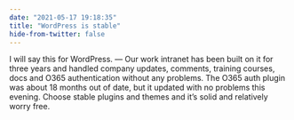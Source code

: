 ```yaml
---
date: "2021-05-17 19:18:35"
title: "WordPress is stable"
hide-from-twitter: false
---
```


I will say this for WordPress. — Our work intranet has been built on it for three years and handled company updates, comments, training courses, docs and O365 authentication without any problems. The O365 auth plugin was about 18 months out of date, but it updated with no problems this evening. Choose stable plugins and themes and it’s solid and relatively worry free.
